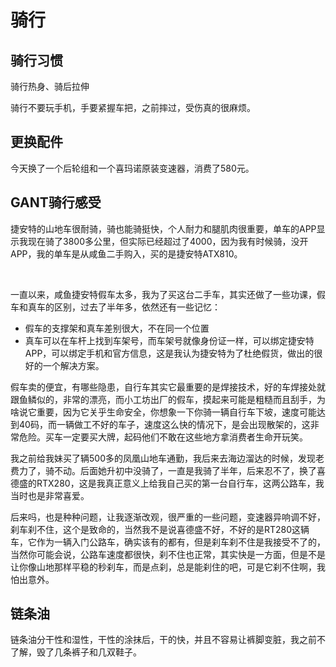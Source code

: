 # 骑行

## 骑行习惯

骑行热身、骑后拉伸

骑行不要玩手机，手要紧握车把，之前摔过，受伤真的很麻烦。



## 更换配件



今天换了一个后轮组和一个喜玛诺原装变速器，消费了580元。



## GANT骑行感受

​	捷安特的山地车很耐骑，骑也能骑挺快，个人耐力和腿肌肉很重要，单车的APP显示我现在骑了3800多公里，但实际已经超过了4000，因为我有时候骑，没开APP，我的单车是从咸鱼二手购入，买的是捷安特ATX810。

​	

​	一直以来，咸鱼捷安特假车太多，我为了买这台二手车，其实还做了一些功课，假车和真车的区别，过去了半年多，依然还有一些记忆：

- 假车的支撑架和真车差别很大，不在同一个位置
- 真车可以在车杆上找到车架号，而车架号就像身份证一样，可以绑定捷安特APP，可以绑定手机和官方信息，这是我认为捷安特为了杜绝假货，做出的很好的一个解决方案。

​	假车卖的便宜，有哪些隐患，自行车其实它最重要的是焊接技术，好的车焊接处就跟鱼鳞似的，非常的漂亮，而小工坊出厂的假车，摸起来可能是粗糙而且刮手，为啥说它重要，因为它关乎生命安全，你想象一下你骑一辆自行车下坡，速度可能达到40码，而一辆做工不好的车子，速度这么快的情况下，是会出现散架的，这非常危险。买车一定要买大牌，起码他们不敢在这些地方拿消费者生命开玩笑。



​	我之前给我妹买了辆500多的凤凰山地车通勤，我后来去海边溜达的时候，发现老费力了，骑不动。后面她升初中没骑了，一直是我骑了半年，后来忍不了，换了喜德盛的RTX280，这是我真正意义上给我自己买的第一台自行车，这两公路车，我当时也是非常喜爱。



​	后来吗，也是种种问题，让我逐渐改观，很严重的一些问题，变速器异响调不好，刹车刹不住，这个是致命的，当然我不是说喜德盛不好，不好的是RT280这辆车，它作为一辆入门公路车，确实该有的都有，但是刹车刹不住是我接受不了的，当然你可能会说，公路车速度都很快，刹不住也正常，其实快是一方面，但是不是让你像山地那样平稳的秒刹车，而是点刹，总是能刹住的吧，可是它刹不住啊，我怕出意外。



## 链条油

链条油分干性和湿性，干性的涂抹后，干的快，并且不容易让裤脚变脏，我之前不了解，毁了几条裤子和几双鞋子。
